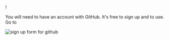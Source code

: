 !


You will need to have an account with GitHub.  It's free to sign up and to use.  
Go to 

![sign up form for github](https://github.com/tri-cods/git/raw/master/static/signup.png)

